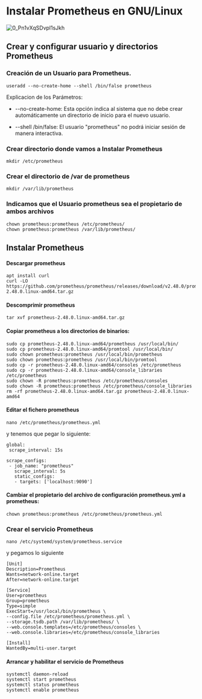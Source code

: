 # Instalar Prometheus en GNU/Linux


![0_Pn1vXqSDvpl1sJkh](https://github.com/Scosrom/monitorizacion/assets/114906778/e9d72303-e764-43e7-a77e-1010e7980faa)



## **Crear y configurar usuario y directorios Prometheus**

### **Creación de un Usuario para Prometheus.**

```
useradd --no-create-home --shell /bin/false prometheus
```

Explicacion de los Parámetros: 

* --no-create-home: Esta opción indica al sistema que no debe crear automáticamente un directorio de inicio para el nuevo usuario.

* --shell /bin/false: El usuario "prometheus" no podrá iniciar sesión de manera interactiva.

### **Crear directorio donde vamos a Instalar Prometheus**

```
mkdir /etc/prometheus
```
### **Crear el directorio de /var de prometheus**

```
mkdir /var/lib/prometheus
```

### **Indicamos que el Usuario prometheus sea el propietario de ambos archivos**

```
chown prometheus:prometheus /etc/prometheus/
chown prometheus:prometheus /var/lib/prometheus/
```

## Instalar Prometheus

#### Descargar prometheus

```
apt install curl
curl -LO https://github.com/prometheus/prometheus/releases/download/v2.48.0/prometheus-2.48.0.linux-amd64.tar.gz
```

#### Descomprimir prometheus

```
tar xvf prometheus-2.48.0.linux-amd64.tar.gz
```

#### Copiar prometheus a los directorios de binarios:

```
sudo cp prometheus-2.48.0.linux-amd64/prometheus /usr/local/bin/
sudo cp prometheus-2.48.0.linux-amd64/promtool /usr/local/bin/
sudo chown prometheus:prometheus /usr/local/bin/prometheus
sudo chown prometheus:prometheus /usr/local/bin/promtool
sudo cp -r prometheus-2.48.0.linux-amd64/consoles /etc/prometheus
sudo cp -r prometheus-2.48.0.linux-amd64/console_libraries /etc/prometheus
sudo chown -R prometheus:prometheus /etc/prometheus/consoles
sudo chown -R prometheus:prometheus /etc/prometheus/console_libraries
rm -rf prometheus-2.48.0.linux-amd64.tar.gz prometheus-2.48.0.linux-amd64
```

#### Editar el fichero prometheus

```
nano /etc/prometheus/prometheus.yml
```
y tenemos que pegar lo siguiente:

```
global:
 scrape_interval: 15s

scrape_configs:
 - job_name: "prometheus"
   scrape_interval: 5s
   static_configs:
   - targets: ['localhost:9090']
```

#### Cambiar el propietario del archivo de configuración prometheus.yml a prometheus:

```
chown prometheus:prometheus /etc/prometheus/prometheus.yml
```

### Crear el servicio Prometheus

```
nano /etc/systemd/system/prometheus.service
```
y pegamos lo siguiente

```
[Unit]
Description=Prometheus
Wants=network-online.target
After=network-online.target

[Service]
User=prometheus
Group=prometheus
Type=simple
ExecStart=/usr/local/bin/prometheus \
--config.file /etc/prometheus/prometheus.yml \
--storage.tsdb.path /var/lib/prometheus/ \
--web.console.templates=/etc/prometheus/consoles \
--web.console.libraries=/etc/prometheus/console_libraries

[Install]
WantedBy=multi-user.target
```

#### Arrancar y habilitar el servicio de Prometheus

```
systemctl daemon-reload
systemctl start prometheus
systemctl status prometheus
systemctl enable prometheus
````
